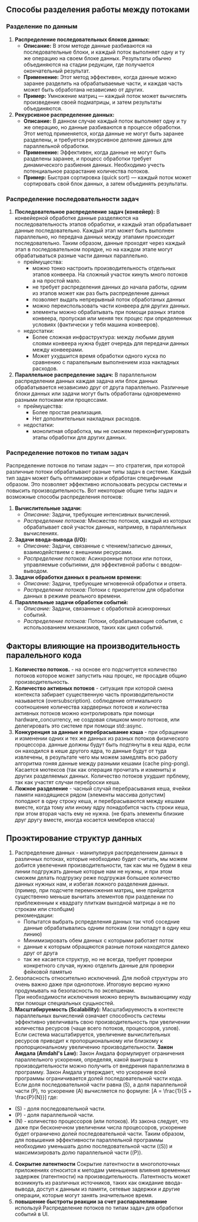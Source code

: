 ## Способы разделения работы между потоками
### Разделение по данным
1. **Распределение последовательных блоков данных:**
   - **Описание:** В этом методе данные разбиваются на последовательные блоки, и каждый поток выполняет одну и ту же операцию на своем блоке данных. Результаты обычно объединяются на стадии редукции, где получается окончательный результат.
   - **Применение:** Этот метод эффективен, когда данные можно заранее разделить на обрабатываемые части, и каждая часть может быть обработана независимо от других.
   - **Пример:** Умножение матриц — каждый поток может вычислять произведение своей подматрицы, и затем результаты объединяются.
2. **Рекурсивное распределение данных:**
   - **Описание:** В данном случае каждый поток выполняет одну и ту же операцию, но данные разбиваются в процессе обработки. Этот метод применяется, когда данные не могут быть заранее разделены, и требуется рекурсивное деление данных для параллельной обработки.
   - **Применение:** Эффективен, когда данные не могут быть разделены заранее, и процесс обработки требует динамического разбиения данных. Необходимо учесть потенциальное разрастание количества потоков.
   - **Пример:** Быстрая сортировка (quick sort) — каждый поток может сортировать свой блок данных, а затем объединять результаты.

### Распределение последовательности задач	
1. **Последовательное распределение задач (конвейер):**
В конвейерной обработке данные разделяются на последовательность этапов обработки, и каждый этап обрабатывает данные последовательно. Каждый этап может быть выполнен параллельно, но передача данных между этапами происходит последовательно. Таким образом, данные проходят через каждый этап в последовательном порядке, но на каждом этапе могут обрабатываться разные части данных параллельно.
	- преймущества:
		- можно тонко настроить производительность отдельных этапов конвеера. На сложный участок кинуть много потоков а на простой мало.
		- не требует распределения данных до начала работы, одним из этапов может как раз быть распределение данных
		- позволяет выдать непрерывный поток обработаных данных
		- можно переиспользовать части конвеера для других данных.
		- элементы можно обрабатывать при помощи разных этапов конвеера, пропуская или меняя тех процес при определенных условиях (фактически у тебя машина конвееров).
	- недостатки:
		- Более сложная инфраструктура: между любыми двумя слоями конвеера нужна будет очередь для передачи данных между конвеерами.
		- Может ухудшится время обработки одного куска по сравнению с паралельным выполнением изза накладных расходов.
2. **Параллельное распределение задач:**
В параллельном распределении данных каждая задача или блок данных обрабатывается независимо друг от друга параллельно. Различные блоки данных или задачи могут быть обработаны одновременно разными потоками или процессами.
	- преймущества:
		- Более простая реализация.
		- Нет дополнительных накладных расходов.
	- недостатки:
		- монолитная обработка, мы не сможем переконфигурировать этапы обработки для других данных.

### Распределение потоков по типам задач
Распределение потоков по типам задач — это стратегия, при которой различные потоки обрабатывают разные типы задач в системе. Каждый тип задач может быть оптимизирован и обработан специфичным образом. Это позволяет эффективно использовать ресурсы системы и повысить производительность. Вот некоторые общие типы задач и возможные способы распределения потоков:
1. **Вычислительные задачи:**
   - *Описание:* Задачи, требующие интенсивных вычислений.
   - *Распределение потоков:* Множество потоков, каждый из которых обрабатывает свой участок данных, например, в параллельных вычислениях.
2. **Задачи ввода-вывода (I/O):**
   - *Описание:* Задачи, связанные с чтением/записью данных, взаимодействием с внешними ресурсами.
   - *Распределение потоков:* Асинхронные потоки или потоки, управляемые событиями, для эффективной работы с вводом-выводом.
3. **Задачи обработки данных в реальном времени:**
   - *Описание:* Задачи, требующие мгновенной обработки и ответа.
   - *Распределение потоков:* Потоки с приоритетом для обработки данных в режиме реального времени.
4. **Параллельные задачи обработки событий:**
   - *Описание:* Задачи, связанные с обработкой асинхронных событий.
   - *Распределение потоков:* Потоки, обрабатывающие события, с использованием механизмов, таких как цикл событий.
   
## Факторы влияющие на производительность паралельного кода
1. **Количество потоков.** - на основе его подсчитуется количество потоков которое может запустить наш процес, не просадив общию производительность.
2. **Количество активных потоков** - ситуация при которой смена контекста забирает существенную часть производительности называется (oversubscription).
соблюдение оптимального соотношение количества хардверных потоков и количества активных потоков можно контролировать при помощи hardware_concurrency, не создовая слишком много потоков, или делегировать это системе при помощи std::async.
3. **Конкуренция за данные и перебрасывание кэша** - при обращении и изменении одних и тех же данных из разных потоков физического процессора. данные должны будут быть подтянуты в кеш ядра, если он находился в кеше другого ядра, то данные будут от туда извлечены, в результате чего мы можем замедлять всю работу алгоритма гоняя данные между разными кешами (cache ping-pong). Касается мютексов (так как операция прочитать и изменить) и других разделяемых данных. Количество потоков ухудшит прблему, так как участят случаи переброски кеша.
4. **Ложное разделение** - часный случай перебрасывания кеша, ячейки памяти находящиеся рядом (элементы массива допустим) поподают в одну строку кеша, и перебрасываются между кешами вместе, когда тому или иному ядру понадобится часть строки кеша, при этом вторая часть ему не нужна. (не брать элементы близкие друг другу вместе, иногда косается мемберов класса)

## Проэктирование структур данных
1. Распределение данных - манипулируя распределением данных в различных потоках, которые необходимо будет считать, мы можем добится увелечения производительности, так как мы не будем в кеш линии подгружать данные которые нам не нужны, и при этом сможем делать подгрузку реже подгружая большее количество данных нужных нам, и избегая ложного разделения данных. (пример, при подсчете перемножения матриц, мне прийдется существенно меньше вычитать элементов при разделении по приблеженным к квадрату плиткам выходной матрицы а не по строкам или столбцам)\
рекомендации:
	- Попытатся выбрать рспределения данных так чтоб соседние данные обрабатывались одним потокам (они попадут в одну кеш линию)
	- Минимизировать обем данных с которыми работает поток
	- данные к которым обращяются разные потоки находятся далеко друг от друга
	- так же касается структур, но не всегда, требует проверки конкретного случая, нужно отделить данные для проверки фейковой памятью
2. безопасность относительно исключений. Для любой структуры это очень важно даже при однопотоке. Итоговую версию нужно продумывать на безопасность по эксепшенам.\
При необходимости исключения можно вернуть вызывающиму коду при помощи специальных сущьностей.
3. **Масштабируемость (Scalability):**
Масштабируемость в контексте параллельных вычислений означает способность системы эффективно увеличивать свою производительность при увеличении количества ресурсов (чаще всего потоков, процессоров, узлов). Если система масштабируется, увеличение вычислительных ресурсов приводит к пропорциональному или близкому к пропорциональному увеличению производительности.
**Закон Амдала (Amdahl's Law):**
Закон Амдала формулирует ограничения параллельного ускорения, определяя, какой выигрыш в производительности можно получить от внедрения параллелизма в программу. Закон Амдала утверждает, что ускорение всей программы ограничивается долей последовательной части кода. Если доля последовательной части равна \(S\), а доля параллельной части \(P\), то ускорение \(A\) вычисляется по формуле:
\[A = \frac{1}{S + \frac{P}{N}}\]
где:
- \(S\) - доля последовательной части.
- \(P\) - доля параллельной части.
- \(N\) - количество процессоров (или потоков).
Из закона следует, что даже при бесконечном увеличении числа процессоров, ускорение будет ограничено долей последовательной части. Таким образом, для повышения эффективности параллельной программы необходимо уменьшать долю последовательной части (\(S\)) и максимизировать долю параллельной части (\(P\)).
4. **Сокрытие латентности**
Сокрытие латентности в многопоточных приложениях относится к методам уменьшения влияния временных задержек (латентности) на производительность. Латентность может возникнуть из различных источников, таких как ожидание ввода-вывода, доступ к данным из памяти, сетевые задержки и другие операции, которые могут занять значительное время.
5. **повышение быстроты реакции за счет распаралеливание** 
используй Распределение потоков по типам задач для обработки событий в UI.
